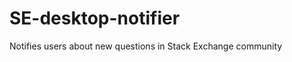 SE-desktop-notifier
===================

Notifies users about new questions in Stack Exchange community
